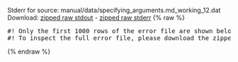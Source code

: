 Stderr for source:  manual/data/specifying_arguments.md_working_12.dat   
Download: [zipped raw stdout](specifying_arguments.md_working_12.dat.plumed_master.stdout.txt.zip) - [zipped raw stderr](specifying_arguments.md_working_12.dat.plumed_master.stderr.txt.zip) 
{% raw %}
<pre>
#! Only the first 1000 rows of the error file are shown below
#! To inspect the full error file, please download the zipped raw stderr file above
</pre>
{% endraw %}
